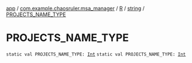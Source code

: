 [app](../../../index.md) / [com.example.chaosruler.msa_manager](../../index.md) / [R](../index.md) / [string](index.md) / [PROJECTS_NAME_TYPE](.)

# PROJECTS_NAME_TYPE

`static val PROJECTS_NAME_TYPE: `[`Int`](https://kotlinlang.org/api/latest/jvm/stdlib/kotlin/-int/index.html)
`static val PROJECTS_NAME_TYPE: `[`Int`](https://kotlinlang.org/api/latest/jvm/stdlib/kotlin/-int/index.html)
